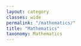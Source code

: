 ```yaml
---
layout: category
classes: wide
permalink: "/mathematics/"
title: "Mathematics"
taxonomy: Mathematics
---
```

